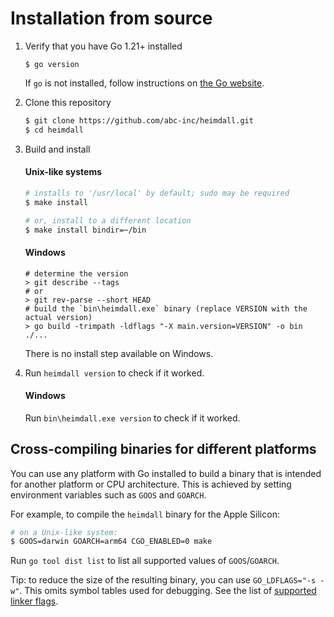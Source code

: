 # Installation from source

1. Verify that you have Go 1.21+ installed

   ```shell
   $ go version
   ```

   If `go` is not installed, follow instructions on [the Go website](https://golang.org/doc/install).

2. Clone this repository

   ```sh
   $ git clone https://github.com/abc-inc/heimdall.git
   $ cd heimdall
   ```

3. Build and install

   #### Unix-like systems

   ```sh
   # installs to '/usr/local' by default; sudo may be required
   $ make install
   
   # or, install to a different location
   $ make install bindir=~/bin
   ```

   #### Windows

   ```pwsh
   # determine the version
   > git describe --tags
   # or
   > git rev-parse --short HEAD
   # build the `bin\heimdall.exe` binary (replace VERSION with the actual version)
   > go build -trimpath -ldflags "-X main.version=VERSION" -o bin ./...
   ```
   There is no install step available on Windows.

4. Run `heimdall version` to check if it worked.

   #### Windows

   Run `bin\heimdall.exe version` to check if it worked.

## Cross-compiling binaries for different platforms

You can use any platform with Go installed to build a binary that is intended for another platform or CPU architecture.
This is achieved by setting environment variables such as `GOOS` and `GOARCH`.

For example, to compile the `heimdall` binary for the Apple Silicon:

```sh
# on a Unix-like system:
$ GOOS=darwin GOARCH=arm64 CGO_ENABLED=0 make
```

Run `go tool dist list` to list all supported values of `GOOS`/`GOARCH`.

Tip: to reduce the size of the resulting binary, you can use `GO_LDFLAGS="-s -w"`.
This omits symbol tables used for debugging.
See the list of [supported linker flags](https://golang.org/cmd/link/).
